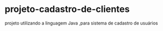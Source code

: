 # projeto-cadastro-de-clientes
projeto  utilizando a linguagem Java ,para sistema de cadastro de usuários
